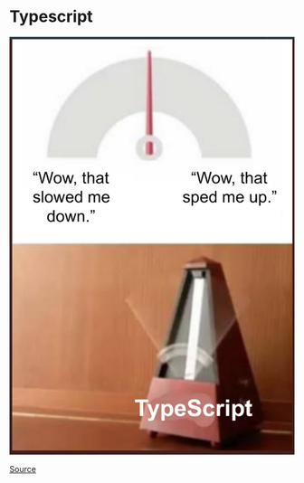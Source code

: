 # Typescript

![](../.gitbook/assets/image%20%283%29.png)

[Source](https://twitter.com/markdalgleish/status/1175868526944387073?s=21) 

